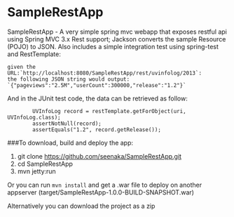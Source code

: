 SampleRestApp
=============

SampleRestApp - A very simple spring mvc webapp that exposes restful api using Spring MVC 3.x Rest support; Jackson converts the sample Resource (POJO) to JSON. 
Also includes a simple integration test using spring-test and RestTemplate:

	given the URL:`http://localhost:8080/SampleRestApp/rest/uvinfolog/2013`:
	the following JSON string would output: `{"pageviews":"2.5M","userCount":300000,"release":"1.2"}`
	
And in the JUnit test code, the data can be retrieved as follow:
```
		UVInfoLog record = restTemplate.getForObject(uri, UVInfoLog.class);
		assertNotNull(record);
		assertEquals("1.2", record.getRelease());
```
	
###To download, build and deploy the app:

1. git clone https://github.com/seenaka/SampleRestApp.git
2. cd SampleRestApp
3. mvn jetty:run

Or you can run `mvn install` and get a .war file to deploy on another appserver (target/SampleRestApp-1.0.0-BUILD-SNAPSHOT.war)

Alternatively you can download the project as a zip



